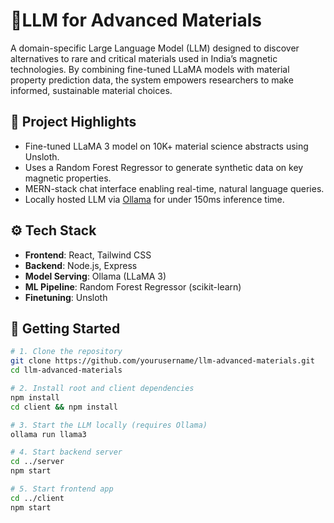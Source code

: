 # 🔬LLM for Advanced Materials

A domain-specific Large Language Model (LLM) designed to discover alternatives to rare and critical materials used in India’s magnetic technologies. By combining fine-tuned LLaMA models with material property prediction data, the system empowers researchers to make informed, sustainable material choices.

## 🧠 Project Highlights

- Fine-tuned LLaMA 3 model on 10K+ material science abstracts using Unsloth.
- Uses a Random Forest Regressor to generate synthetic data on key magnetic properties.
- MERN-stack chat interface enabling real-time, natural language queries.
- Locally hosted LLM via [Ollama](https://ollama.com) for under 150ms inference time.

## ⚙️ Tech Stack

- **Frontend**: React, Tailwind CSS  
- **Backend**: Node.js, Express  
- **Model Serving**: Ollama (LLaMA 3)  
- **ML Pipeline**: Random Forest Regressor (scikit-learn)  
- **Finetuning**: Unsloth

## 🚀 Getting Started

```bash
# 1. Clone the repository
git clone https://github.com/yourusername/llm-advanced-materials.git
cd llm-advanced-materials

# 2. Install root and client dependencies
npm install
cd client && npm install

# 3. Start the LLM locally (requires Ollama)
ollama run llama3

# 4. Start backend server
cd ../server
npm start

# 5. Start frontend app
cd ../client
npm start
